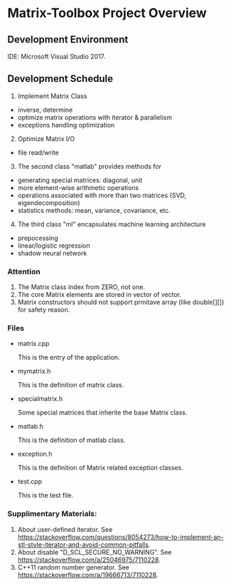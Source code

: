 
# Matrix-Toolbox Project Overview

## Development Environment
 IDE: Microsoft Visual Studio 2017.

## Development Schedule
1. Implement Matrix Class
 - inverse, determine
 - optimize matrix operations with iterator & parallelism
 - exceptions handling optimization

2. Optimize Matrix I/O
  - file read/write

3. The second class "matlab" provides methods for 
  - generating special matrices: diagonal, unit
  - more element-wise arithmetic operations
  - operations associated with more than two matrices (SVD, eigendecomposition)
  - statistics methods: mean, variance, covariance, etc.

4. The third class "ml" encapsulates machine learning architecture
  - prepocessing 
  - linear/logistic regression
  - shadow neural network

### Attention
1. The Matrix class index from ZERO, not one.
2. The core Matrix elements are stored in vector of vector.
3. Matrix constructors should not support prmitave array (like double[][]) for safety reason.


### Files
- matrix.cpp
  
  This is the entry of the application.

- mymatrix.h
  
  This is the definition of matrix class.

- specialmatrix.h
	
	Some special matrices that inherite the base Matrix class.

- matlab.h
  
  This is the definition of matlab class.

- exception.h 
  
  This is the definition of Matrix related exception classes.

- test.cpp
	
	This is the test file.




### Supplimentary Materials:
1. About user-defined iterator. See https://stackoverflow.com/questions/8054273/how-to-implement-an-stl-style-iterator-and-avoid-common-pitfalls.
2. About disable "D_SCL_SECURE_NO_WARNING". See https://stackoverflow.com/a/25046975/7110228.
3. C++11 random number generator. See https://stackoverflow.com/a/19666713/7110228.